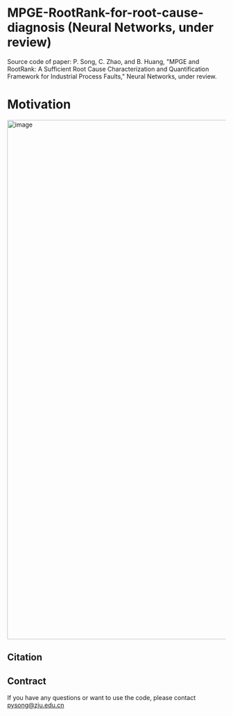 # MPGE-RootRank-for-root-cause-diagnosis (Neural Networks, under review)
Source code of paper: P. Song, C. Zhao, and B. Huang, "MPGE and RootRank: A Sufficient Root Cause Characterization and Quantification Framework for Industrial Process Faults," Neural Networks, under review.

# Motivation
<img width="1195" alt="image" src="https://user-images.githubusercontent.com/88123091/212027061-8e28934a-6881-4625-b81e-3f1fa3a572a9.png">

## Citation

## Contract
If you have any questions or want to use the code, please contact pysong@zju.edu.cn
